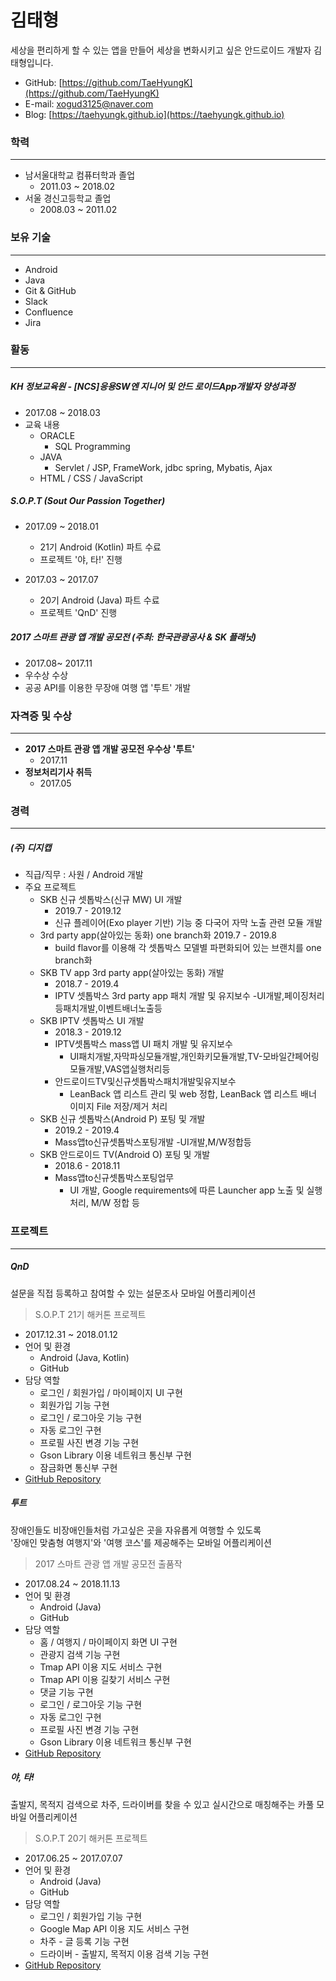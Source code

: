 # 김태형

세상을 편리하게 할 수 있는 앱을 만들어 세상을 변화시키고 싶은 안드로이드 개발자 김태형입니다.

- GitHub: [https://github.com/TaeHyungK](https://github.com/TaeHyungK)
- E-mail: xogud3125@naver.com
- Blog: [https://taehyungk.github.io](https://taehyungk.github.io)



### 학력

---

- 남서울대학교 컴퓨터학과 졸업
  - 2011.03 ~ 2018.02
- 서울 경신고등학교 졸업
  - 2008.03 ~ 2011.02



### 보유 기술

---

- Android
- Java
- Git & GitHub
- Slack
- Confluence
- Jira



### 활동

---

##### KH 정보교육원 - [NCS]응용SW엔 지니어 및 안드 로이드App개발자 양성과정

- 2017.08 ~ 2018.03
- 교육 내용
  - ORACLE
    - SQL Programming
  - JAVA
    - Servlet / JSP, FrameWork, jdbc spring, Mybatis, Ajax
  - HTML / CSS / JavaScript

##### S.O.P.T (Sout Our Passion Together)

- 2017.09 ~ 2018.01
  - 21기 Android (Kotlin) 파트 수료
  - 프로젝트 '야, 타!' 진행

- 2017.03 ~ 2017.07
  - 20기 Android (Java) 파트 수료
  - 프로젝트 'QnD' 진행

##### 2017 스마트 관광 앱 개발 공모전 (주최: 한국관광공사 & SK 플래닛)

- 2017.08~ 2017.11
- 우수상 수상
- 공공 API를 이용한 무장애 여행 앱 '투트' 개발



### 자격증 및 수상

---

- **2017 스마트 관광 앱 개발 공모전 우수상 '투트'**
  - 2017.11
- **정보처리기사 취득**
  - 2017.05



### 경력

---

##### (주) 디지캡

- 직급/직무 : 사원 / Android 개발
- 주요 프로젝트
  - SKB 신규 셋톱박스(신규 MW) UI 개발
    -  2019.7 - 2019.12
    - 신규 플레이어(Exo player 기반) 기능 중 다국어 자막 노출 관련 모듈 개발
  - 3rd party app(살아있는 동화) one branch화 2019.7 - 2019.8
    - build flavor를 이용해 각 셋톱박스 모델별 파편화되어 있는 브랜치를 one branch화
  - SKB TV app 3rd party app(살아있는 동화) 개발
    - 2018.7 - 2019.4
    - IPTV 셋톱박스 3rd party app 패치 개발 및 유지보수 -UI개발,페이징처리등패치개발,이벤트배너노출등
  - SKB IPTV 셋톱박스 UI 개발
    - 2018.3 - 2019.12
    - IPTV셋톱박스 mass앱 UI 패치 개발 및 유지보수
      - UI패치개발,자막파싱모듈개발,개인화키모듈개발,TV-모바일간페어링모듈개발,VAS앱실행처리등
    - 안드로이드TV및신규셋톱박스패치개발및유지보수
      - LeanBack 앱 리스트 관리 및 web 정합, LeanBack 앱 리스트 배너 이미지 File 저장/제거 처리
  - SKB 신규 셋톱박스(Android P) 포팅 및 개발
    - 2019.2 - 2019.4
    - Mass앱to신규셋톱박스포팅개발 -UI개발,M/W정합등
  - SKB 안드로이드 TV(Android O) 포팅 및 개발
    - 2018.6 - 2018.11
    - Mass앱to신규셋톱박스포팅업무
      - UI 개발, Google requirements에 따른 Launcher app 노출 및 실행 처리, M/W 정합 등



### 프로젝트

---

##### QnD

설문을 직접 등록하고 참여할 수 있는 설문조사 모바일 어플리케이션

> S.O.P.T 21기 해커톤 프로젝트

- 2017.12.31 ~ 2018.01.12
- 언어 및 환경
  - Android (Java, Kotlin)
  - GitHub
- 담당 역할
  - 로그인 / 회원가입 / 마이페이지 UI 구현
  - 회원가입 기능 구현
  - 로그인 / 로그아웃 기능 구현
  - 자동 로그인 구현
  - 프로필 사진 변경 기능 구현
  - Gson Library 이용 네트워크 통신부 구현
  - 잠금화면 통신부 구현
- [GitHub Repository](https://https://github.com/TaeHyungK/QnD)

##### 투트

장애인들도 비장애인들처럼 가고싶은 곳을 자유롭게 여행할 수 있도록<br>'장애인 맞춤형 여행지'와 '여행 코스'를 제공해주는 모바일 어플리케이션

> 2017 스마트 관광 앱 개발 공모전 출품작

- 2017.08.24 ~ 2018.11.13
- 언어 및 환경
  - Android (Java)
  - GitHub
- 담당 역할
  - 홈 / 여행지 / 마이페이지 화면 UI 구현
  - 관광지 검색 기능 구현
  - Tmap API 이용 지도 서비스 구현
  - Tmap API 이용 길찾기 서비스 구현
  - 댓글 기능 구현
  - 로그인 / 로그아웃 기능 구현
  - 자동 로그인 구현
  - 프로필 사진 변경 기능 구현
  - Gson Library 이용 네트워크 통신부 구현
- [GitHub Repository](https://github.com/farmer9716/nuribom)

##### 야, 타!

출발지, 목적지 검색으로 차주, 드라이버를 찾을 수 있고 실시간으로 매칭해주는 카풀 모바일 어플리케이션

> S.O.P.T 20기 해커톤 프로젝트

- 2017.06.25 ~ 2017.07.07
- 언어 및 환경
  - Android (Java)
  - GitHub
- 담당 역할
  - 로그인 / 회원가입 기능 구현
  - Google Map API 이용 지도 서비스 구현
  - 차주 - 글 등록 기능 구현
  - 드라이버 - 출발지, 목적지 이용 검색 기능 구현
- [GitHub Repository](https://github.com/Ya-Ta/Ya-Ta-Android)